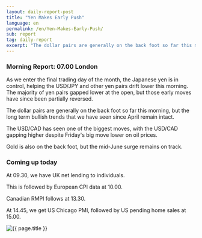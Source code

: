 ```yaml
---
layout: daily-report-post
title: "Yen Makes Early Push"
language: en
permalink: /en/Yen-Makes-Early-Push/
sub: report
tag: daily-report
excerpt: "The dollar pairs are generally on the back foot so far this morning, but the long term bullish trends that we have seen since April remain intact ..."
---
```

### Morning Report: 07.00 London

As we enter the final trading day of the month, the Japanese yen is in control, helping the USD/JPY and other yen pairs drift lower this morning. The majority of yen pairs gapped lower at the open, but those early moves have since been partially reversed. 

The dollar pairs are generally on the back foot so far this morning, but the long term bullish trends that we have seen since April remain intact. 

The USD/CAD has seen one of the biggest moves, with the USD/CAD gapping higher despite Friday's big move lower on oil prices. 

Gold is also on the back foot, but the mid-June surge remains on track. 

### Coming up today

At 09.30, we have UK net lending to individuals. 

This is followed by European CPI data at 10.00. 

Canadian RMPI follows at 13.30. 

At 14.45, we get US Chicago PMI, followed by US pending home sales at 15.00.


<p><img src="{{ "/assets/images/daily-report/31-07-2017 06-45-06.jpg" | relative_url }}" alt="{{ page.title }}" title="{{ page.title }}"></p>